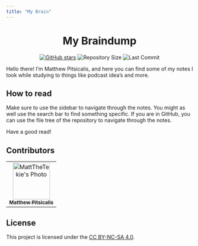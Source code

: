```yaml
---
title: "My Brain"
---
```

<div align="center">

# My Braindump

[![GitHub stars](https://img.shields.io/github/stars/mattthetekie/mattthetekie.svg)](https://github.com/mattthetekie/mattthetekie/stargazers)
![Repository Size](https://img.shields.io/github/repo-size/mattthetekie/mattthetekie.svg)
![Last Commit](https://img.shields.io/github/last-commit/mattthetekie/mattthetekie.svg)

</div>

Hello there! I’m Matthew Pitsicalis, and here you can find some of my notes I took while studying to things like podcast idea’s and more.

## How to read

Make sure to use the sidebar to navigate through the notes. You might as well use the search bar to find something specific. If you are in GitHub, you can use the file tree of the repository to navigate through the notes.

Have a good read!

## Contributors

<table>
    <tr>
        <td align="center">
            <a href="https://github.com/mattthetekie">
                <img src="https://github.com/mattthetekie.png" width="100px;" alt="MattTheTekie's Photo"/><br>
                <sub>
                    <b>Matthew Pitsicalis</b>
                </sub>
            </a>
        </td>
    </tr>
</table>


## License

This project is licensed under the [CC BY-NC-SA 4.0](./_LICENSE).
